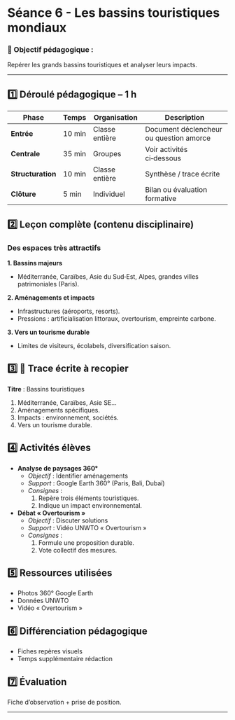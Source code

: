 # Séance 6 - Les bassins touristiques mondiaux

### 🎯 Objectif pédagogique :

Repérer les grands bassins touristiques et analyser leurs impacts.

---

## **1️⃣ Déroulé pédagogique – 1 h**
| Phase | Temps | Organisation | Description |
|-------|-------|--------------|-------------|
| **Entrée** | 10 min | Classe entière | Document déclencheur ou question amorce |
| **Centrale** | 35 min | Groupes | Voir activités ci‑dessous |
| **Structuration** | 10 min | Classe entière | Synthèse / trace écrite |
| **Clôture** | 5 min | Individuel | Bilan ou évaluation formative |

## **2️⃣ Leçon complète (contenu disciplinaire)**

### Des espaces très attractifs

**1. Bassins majeurs**  
- Méditerranée, Caraïbes, Asie du Sud‑Est, Alpes, grandes villes patrimoniales (Paris).  

**2. Aménagements et impacts**  
- Infrastructures (aéroports, resorts).  
- Pressions : artificialisation littoraux, overtourism, empreinte carbone.

**3. Vers un tourisme durable**  
- Limites de visiteurs, écolabels, diversification saison.

## **3️⃣ 📝 Trace écrite à recopier**

**Titre** : Bassins touristiques  

1. Méditerranée, Caraïbes, Asie SE…  
2. Aménagements spécifiques.  
3. Impacts : environnement, sociétés.  
4. Vers un tourisme durable.

## **4️⃣ Activités élèves**

- **Analyse de paysages 360°**
  - *Objectif* : Identifier aménagements
  - *Support* : Google Earth 360° (Paris, Bali, Dubaï)
  - *Consignes* :
    1. Repère trois éléments touristiques.
    2. Indique un impact environnemental.
- **Débat « Overtourism »**
  - *Objectif* : Discuter solutions
  - *Support* : Vidéo UNWTO « Overtourism »
  - *Consignes* :
    1. Formule une proposition durable.
    2. Vote collectif des mesures.

## **5️⃣ Ressources utilisées**

- Photos 360° Google Earth
- Données UNWTO
- Vidéo « Overtourism »

## **6️⃣ Différenciation pédagogique**

- Fiches repères visuels
- Temps supplémentaire rédaction

## **7️⃣ Évaluation**

Fiche d’observation + prise de position.

---
